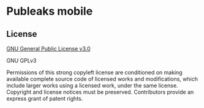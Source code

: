 # Publeaks mobile

## License

[GNU General Public License v3.0](https://choosealicense.com/licenses/gpl-3.0/#)

GNU GPLv3

Permissions of this strong copyleft license are conditioned on making available complete source code of licensed works and modifications, which include larger works using a licensed work, under the same license. Copyright and license notices must be preserved. Contributors provide an express grant of patent rights.
